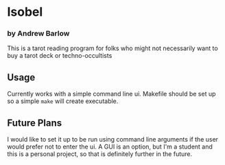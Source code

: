# Isobel
### by Andrew Barlow
This is a tarot reading program for folks who might not necessarily want to buy a tarot deck or techno-occultists
## Usage
Currently works with a simple command line ui. Makefile should be set up so a simple `make` will create executable.

## Future Plans
I would like to set it up to be run using command line arguments if the user would prefer not to enter the ui. A GUI is an option, but I'm a student and this is a personal project, so that is definitely further in the future.
